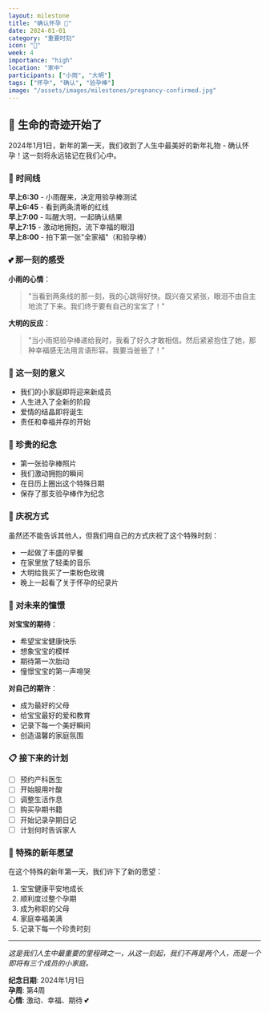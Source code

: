 ```yaml
---
layout: milestone
title: "确认怀孕 🎉"
date: 2024-01-01
category: "重要时刻"
icon: "🎉"
week: 4
importance: "high"
location: "家中"
participants: ["小雨", "大明"]
tags: ["怀孕", "确认", "验孕棒"]
image: "/assets/images/milestones/pregnancy-confirmed.jpg"
---
```


## 🌟 生命的奇迹开始了

2024年1月1日，新年的第一天，我们收到了人生中最美好的新年礼物 - 确认怀孕！这一刻将永远铭记在我们心中。

### 📅 时间线

**早上6:30** - 小雨醒来，决定用验孕棒测试  
**早上6:45** - 看到两条清晰的红线  
**早上7:00** - 叫醒大明，一起确认结果  
**早上7:15** - 激动地拥抱，流下幸福的眼泪  
**早上8:00** - 拍下第一张"全家福"（和验孕棒）  

### 💕 那一刻的感受

**小雨的心情**：
> "当看到两条线的那一刻，我的心跳得好快。既兴奋又紧张，眼泪不由自主地流了下来。我们终于要有自己的宝宝了！"

**大明的反应**：
> "当小雨把验孕棒递给我时，我看了好久才敢相信。然后紧紧抱住了她，那种幸福感无法用言语形容。我要当爸爸了！"

### 🎯 这一刻的意义

- 我们的小家庭即将迎来新成员
- 人生进入了全新的阶段
- 爱情的结晶即将诞生
- 责任和幸福并存的开始

### 📸 珍贵的纪念

- 第一张验孕棒照片
- 我们激动拥抱的瞬间
- 在日历上圈出这个特殊日期
- 保存了那支验孕棒作为纪念

### 🎊 庆祝方式

虽然还不能告诉其他人，但我们用自己的方式庆祝了这个特殊时刻：

- 一起做了丰盛的早餐
- 在家里放了轻柔的音乐
- 大明给我买了一束粉色玫瑰
- 晚上一起看了关于怀孕的纪录片

### 💭 对未来的憧憬

**对宝宝的期待**：
- 希望宝宝健康快乐
- 想象宝宝的模样
- 期待第一次胎动
- 憧憬宝宝的第一声啼哭

**对自己的期许**：
- 成为最好的父母
- 给宝宝最好的爱和教育
- 记录下每一个美好瞬间
- 创造温馨的家庭氛围

### 📋 接下来的计划

- [ ] 预约产科医生
- [ ] 开始服用叶酸
- [ ] 调整生活作息
- [ ] 购买孕期书籍
- [ ] 开始记录孕期日记
- [ ] 计划何时告诉家人

### 🌈 特殊的新年愿望

在这个特殊的新年第一天，我们许下了新的愿望：

1. 宝宝健康平安地成长
2. 顺利度过整个孕期
3. 成为称职的父母
4. 家庭幸福美满
5. 记录下每一个珍贵时刻

---

*这是我们人生中最重要的里程碑之一，从这一刻起，我们不再是两个人，而是一个即将有三个成员的小家庭。*

**纪念日期**: 2024年1月1日  
**孕周**: 第4周  
**心情**: 激动、幸福、期待 💕